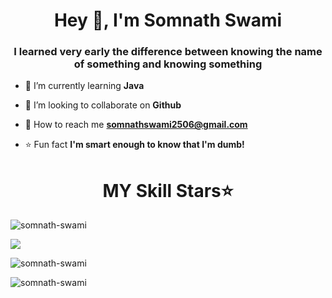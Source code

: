        
<h1 align="center">Hey 👋, I'm Somnath Swami</h1>
<h3 align="center">I learned very early the difference between knowing the name of something and knowing something</h3>

 <p align="left">
       
   

 

</p> 
 
 
- 🌱 I’m currently learning **Java**

- 🤝 I’m looking to collaborate on **Github**

- 📧 How to reach me **somnathswami2506@gmail.com**

- ⭐ Fun fact **I'm smart enough to know that I'm dumb!**

<h1 align="center">MY Skill Stars⭐</h1>


<p><img align="center" src="https://github.com/Somnath-swami/somnath-swami/blob/main/Untitled%20Diagram-Page-2.png" alt="somnath-swami" /></p>

<p>
  <img src = "https://github-readme-stats.vercel.app/api?username=somnath-swami&show_icons=true&theme=tokyonight&line_height=27">
 
</p>

<p><img align="center" src="https://github-readme-streak-stats.herokuapp.com/?user=somnath-swami&theme=tokyonight" alt="somnath-swami" /></p>
<p><img align="center" src="https://github.com/Somnath-swami/somnath-swami/blob/main/view.png/?user=somnath-swami&theme=tokyonight" alt="somnath-swami" /></p>
 


 



 
